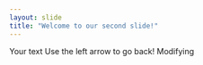 ```yaml
---
layout: slide
title: "Welcome to our second slide!"
---
```

Your text
Use the left arrow to go back!
Modifying
